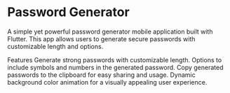 # Password Generator

A simple yet powerful password generator mobile application built with Flutter. This app allows users to generate secure passwords with customizable length and options.

Features
Generate strong passwords with customizable length.
Options to include symbols and numbers in the generated password.
Copy generated passwords to the clipboard for easy sharing and usage.
Dynamic background color animation for a visually appealing user experience.
